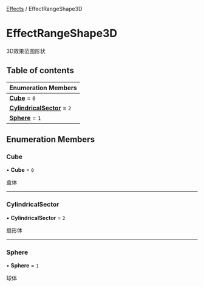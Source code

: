 [Effects](../groups/Effects.Effects.md) / EffectRangeShape3D

# EffectRangeShape3D <Badge type="tip" text="Enumeration" /> <Score text="EffectRangeShape3D" />

3D效果范围形状

## Table of contents

| Enumeration Members |
| :-----|
| **[Cube](Gameplay.EffectRangeShape3D.md#cube)** = ``0`` <br> |
| **[CylindricalSector](Gameplay.EffectRangeShape3D.md#cylindricalsector)** = ``2`` <br> |
| **[Sphere](Gameplay.EffectRangeShape3D.md#sphere)** = ``1`` <br> |

## Enumeration Members

### Cube <Score text="Cube" /> 

• **Cube** = ``0``

盒体

___

### CylindricalSector <Score text="CylindricalSector" /> 

• **CylindricalSector** = ``2``

扇形体

___

### Sphere <Score text="Sphere" /> 

• **Sphere** = ``1``

球体
